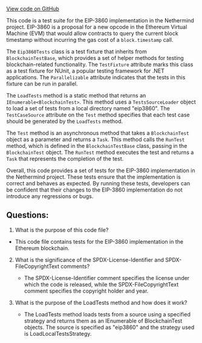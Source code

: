 [View code on GitHub](https://github.com/NethermindEth/nethermind/src/Nethermind/Ethereum.Blockchain.Block.Test/Eip3860Tests.cs)

This code is a test suite for the EIP-3860 implementation in the Nethermind project. EIP-3860 is a proposal for a new opcode in the Ethereum Virtual Machine (EVM) that would allow contracts to query the current block timestamp without incurring the gas cost of a `block.timestamp` call. 

The `Eip3860Tests` class is a test fixture that inherits from `BlockchainTestBase`, which provides a set of helper methods for testing blockchain-related functionality. The `TestFixture` attribute marks this class as a test fixture for NUnit, a popular testing framework for .NET applications. The `Parallelizable` attribute indicates that the tests in this fixture can be run in parallel.

The `LoadTests` method is a static method that returns an `IEnumerable<BlockchainTest>`. This method uses a `TestsSourceLoader` object to load a set of tests from a local directory named "eip3860". The `TestCaseSource` attribute on the `Test` method specifies that each test case should be generated by the `LoadTests` method.

The `Test` method is an asynchronous method that takes a `BlockchainTest` object as a parameter and returns a `Task`. This method calls the `RunTest` method, which is defined in the `BlockchainTestBase` class, passing in the `BlockchainTest` object. The `RunTest` method executes the test and returns a `Task` that represents the completion of the test.

Overall, this code provides a set of tests for the EIP-3860 implementation in the Nethermind project. These tests ensure that the implementation is correct and behaves as expected. By running these tests, developers can be confident that their changes to the EIP-3860 implementation do not introduce any regressions or bugs.
## Questions: 
 1. What is the purpose of this code file?
   - This code file contains tests for the EIP-3860 implementation in the Ethereum blockchain.

2. What is the significance of the SPDX-License-Identifier and SPDX-FileCopyrightText comments?
   - The SPDX-License-Identifier comment specifies the license under which the code is released, while the SPDX-FileCopyrightText 
     comment specifies the copyright holder and year.

3. What is the purpose of the LoadTests method and how does it work?
   - The LoadTests method loads tests from a source using a specified strategy and returns them as an IEnumerable of BlockchainTest objects. 
     The source is specified as "eip3860" and the strategy used is LoadLocalTestsStrategy.